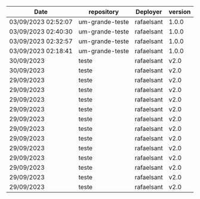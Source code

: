 | Date | repository | Deployer | version |
|------|------------|----------|---------|
|03/09/2023 02:52:07|um-grande-teste|rafaelsant|1.0.0|
|03/09/2023 02:40:30|um-grande-teste|rafaelsant|1.0.0|
|03/09/2023 02:32:57|um-grande-teste|rafaelsant|1.0.0|
|03/09/2023 02:18:41|um-grande-teste|rafaelsant|1.0.0|
|30/09/2023 |teste|rafaelsant|v2.0|
|30/09/2023 |teste|rafaelsant|v2.0|
|29/09/2023 |teste|rafaelsant|v2.0|
|29/09/2023 |teste|rafaelsant|v2.0|
|29/09/2023 |teste|rafaelsant|v2.0|
|29/09/2023 |teste|rafaelsant|v2.0|
|29/09/2023 |teste|rafaelsant|v2.0|
|29/09/2023 |teste|rafaelsant|v2.0|
|29/09/2023 |teste|rafaelsant|v2.0|
|29/09/2023 |teste|rafaelsant|v2.0|
|29/09/2023 |teste|rafaelsant|v2.0|
|29/09/2023 |teste|rafaelsant|v2.0|
|29/09/2023 |teste|rafaelsant|v2.0|
|29/09/2023 |teste|rafaelsant|v2.0|
